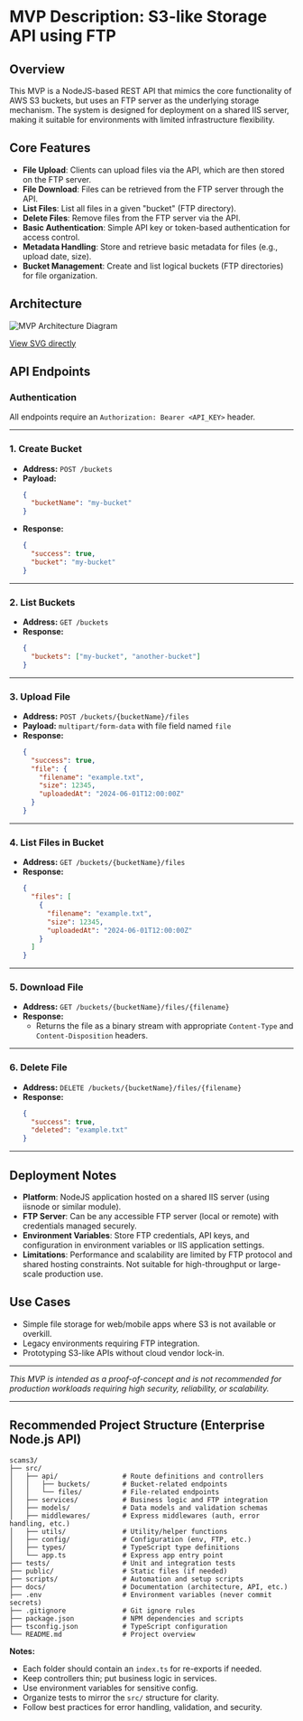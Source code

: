 # MVP Description: S3-like Storage API using FTP

## Overview
This MVP is a NodeJS-based REST API that mimics the core functionality of AWS S3 buckets, but uses an FTP server as the underlying storage mechanism. The system is designed for deployment on a shared IIS server, making it suitable for environments with limited infrastructure flexibility.

## Core Features
- **File Upload**: Clients can upload files via the API, which are then stored on the FTP server.
- **File Download**: Files can be retrieved from the FTP server through the API.
- **List Files**: List all files in a given "bucket" (FTP directory).
- **Delete Files**: Remove files from the FTP server via the API.
- **Basic Authentication**: Simple API key or token-based authentication for access control.
- **Metadata Handling**: Store and retrieve basic metadata for files (e.g., upload date, size).
- **Bucket Management**: Create and list logical buckets (FTP directories) for file organization.

## Architecture

![MVP Architecture Diagram](./mvp-architecture.svg)

[View SVG directly](./mvp-architecture.svg)

## API Endpoints

### Authentication
All endpoints require an `Authorization: Bearer <API_KEY>` header.

---

### 1. Create Bucket
- **Address:** `POST /buckets`
- **Payload:**
  ```json
  {
    "bucketName": "my-bucket"
  }
  ```
- **Response:**
  ```json
  {
    "success": true,
    "bucket": "my-bucket"
  }
  ```

---

### 2. List Buckets
- **Address:** `GET /buckets`
- **Response:**
  ```json
  {
    "buckets": ["my-bucket", "another-bucket"]
  }
  ```

---

### 3. Upload File
- **Address:** `POST /buckets/{bucketName}/files`
- **Payload:** `multipart/form-data` with file field named `file`
- **Response:**
  ```json
  {
    "success": true,
    "file": {
      "filename": "example.txt",
      "size": 12345,
      "uploadedAt": "2024-06-01T12:00:00Z"
    }
  }
  ```

---

### 4. List Files in Bucket
- **Address:** `GET /buckets/{bucketName}/files`
- **Response:**
  ```json
  {
    "files": [
      {
        "filename": "example.txt",
        "size": 12345,
        "uploadedAt": "2024-06-01T12:00:00Z"
      }
    ]
  }
  ```

---

### 5. Download File
- **Address:** `GET /buckets/{bucketName}/files/{filename}`
- **Response:**
  - Returns the file as a binary stream with appropriate `Content-Type` and `Content-Disposition` headers.

---

### 6. Delete File
- **Address:** `DELETE /buckets/{bucketName}/files/{filename}`
- **Response:**
  ```json
  {
    "success": true,
    "deleted": "example.txt"
  }
  ```

---

## Deployment Notes
- **Platform**: NodeJS application hosted on a shared IIS server (using iisnode or similar module).
- **FTP Server**: Can be any accessible FTP server (local or remote) with credentials managed securely.
- **Environment Variables**: Store FTP credentials, API keys, and configuration in environment variables or IIS application settings.
- **Limitations**: Performance and scalability are limited by FTP protocol and shared hosting constraints. Not suitable for high-throughput or large-scale production use.

## Use Cases
- Simple file storage for web/mobile apps where S3 is not available or overkill.
- Legacy environments requiring FTP integration.
- Prototyping S3-like APIs without cloud vendor lock-in.

---

*This MVP is intended as a proof-of-concept and is not recommended for production workloads requiring high security, reliability, or scalability.*

---

## Recommended Project Structure (Enterprise Node.js API)

```
scams3/
├── src/
│   ├── api/                # Route definitions and controllers
│   │   ├── buckets/        # Bucket-related endpoints
│   │   └── files/          # File-related endpoints
│   ├── services/           # Business logic and FTP integration
│   ├── models/             # Data models and validation schemas
│   ├── middlewares/        # Express middlewares (auth, error handling, etc.)
│   ├── utils/              # Utility/helper functions
│   ├── config/             # Configuration (env, FTP, etc.)
│   ├── types/              # TypeScript type definitions
│   └── app.ts              # Express app entry point
├── tests/                  # Unit and integration tests
├── public/                 # Static files (if needed)
├── scripts/                # Automation and setup scripts
├── docs/                   # Documentation (architecture, API, etc.)
├── .env                    # Environment variables (never commit secrets)
├── .gitignore              # Git ignore rules
├── package.json            # NPM dependencies and scripts
├── tsconfig.json           # TypeScript configuration
└── README.md               # Project overview
```

**Notes:**
- Each folder should contain an `index.ts` for re-exports if needed.
- Keep controllers thin; put business logic in services.
- Use environment variables for sensitive config.
- Organize tests to mirror the `src/` structure for clarity.
- Follow best practices for error handling, validation, and security.
